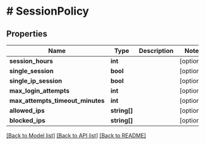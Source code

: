 # # SessionPolicy

## Properties

Name | Type | Description | Notes
------------ | ------------- | ------------- | -------------
**session_hours** | **int** |  | [optional]
**single_session** | **bool** |  | [optional]
**single_ip_session** | **bool** |  | [optional]
**max_login_attempts** | **int** |  | [optional]
**max_attempts_timeout_minutes** | **int** |  | [optional]
**allowed_ips** | **string[]** |  | [optional]
**blocked_ips** | **string[]** |  | [optional]

[[Back to Model list]](../../README.md#models) [[Back to API list]](../../README.md#endpoints) [[Back to README]](../../README.md)
